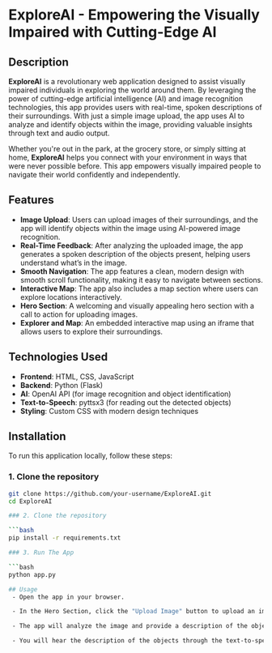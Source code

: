 # **ExploreAI** - Empowering the Visually Impaired with Cutting-Edge AI

## Description
**ExploreAI** is a revolutionary web application designed to assist visually impaired individuals in exploring the world around them. By leveraging the power of cutting-edge artificial intelligence (AI) and image recognition technologies, this app provides users with real-time, spoken descriptions of their surroundings. With just a simple image upload, the app uses AI to analyze and identify objects within the image, providing valuable insights through text and audio output.

Whether you're out in the park, at the grocery store, or simply sitting at home, **ExploreAI** helps you connect with your environment in ways that were never possible before. This app empowers visually impaired people to navigate their world confidently and independently.

## Features
- **Image Upload**: Users can upload images of their surroundings, and the app will identify objects within the image using AI-powered image recognition.
- **Real-Time Feedback**: After analyzing the uploaded image, the app generates a spoken description of the objects present, helping users understand what’s in the image.
- **Smooth Navigation**: The app features a clean, modern design with smooth scroll functionality, making it easy to navigate between sections.
- **Interactive Map**: The app also includes a map section where users can explore locations interactively.
- **Hero Section**: A welcoming and visually appealing hero section with a call to action for uploading images.
- **Explorer and Map**: An embedded interactive map using an iframe that allows users to explore their surroundings.

## Technologies Used
- **Frontend**: HTML, CSS, JavaScript
- **Backend**: Python (Flask)
- **AI**: OpenAI API (for image recognition and object identification)
- **Text-to-Speech**: pyttsx3 (for reading out the detected objects)
- **Styling**: Custom CSS with modern design techniques

## Installation

To run this application locally, follow these steps:

### 1. Clone the repository

```bash
git clone https://github.com/your-username/ExploreAI.git
cd ExploreAI

### 2. Clone the repository

```bash
pip install -r requirements.txt

### 3. Run The App

```bash
python app.py

## Usage
 - Open the app in your browser.

 - In the Hero Section, click the "Upload Image" button to upload an image.

 - The app will analyze the image and provide a description of the objects in the image.

 - You will hear the description of the objects through the text-to-speech functionality.
